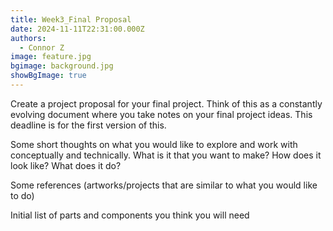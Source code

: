 ```yaml
---
title: Week3_Final Proposal
date: 2024-11-11T22:31:00.000Z
authors:
  - Connor Z
image: feature.jpg
bgimage: background.jpg
showBgImage: true
---
```

Create a project proposal for your final project. Think of this as a constantly evolving document where you take notes on your final project ideas. This deadline is for the first version of this.



Some short thoughts on what you would like to explore and work with conceptually and technically. What is it that you want to make? How does it look like? What does it do?

Some references (artworks/projects that are similar to what you would like to do)

Initial list of parts and components you think you will need
